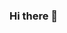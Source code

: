 ### Hi there 👋

<!--
**coder-gao/coder-gao** is a ✨ _special_ ✨ repository because its `README.md` (this file) appears on your GitHub profile.

Here are some ideas to get you started:

- 🔭 I’m currently working on ...
- 🌱 I’m currently learning ...
- 👯 I’m looking to collaborate on ...
- 🤔 I’m looking for help with ...
- 💬 Ask me about ...
- 📫 How to reach me: ...
- 😄 Pronouns: ...
- ⚡ Fun fact: ...
-->

<div>
  <img width="270px" src="https://s3.moeoverflow.com/animeloop-production/lo...>
  <img width="270px" src="https://s3.moeoverflow.com/animeloop-production/lo...>
  <img width="270px" src="https://s3.moeoverflow.com/animeloop-production/lo...>
</div>
<div>
  <img width="270px" src="https://s3.moeoverflow.com/animeloop-production/lo...>
  <img width="270px" src="https://s3.moeoverflow.com/animeloop-production/lo...>
  <img width="270px" src="https://s3.moeoverflow.com/animeloop-production/lo...>
</div>
<div>
  <img width="270px" src="https://s3.moeoverflow.com/animeloop-production/lo...>
  <img width="270px" src="https://s3.moeoverflow.com/animeloop-production/lo...>
  <img width="270px" src="https://s3.moeoverflow.com/animeloop-production/lo...>
</div>
